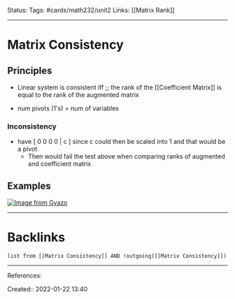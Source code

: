 Status: 
Tags: #cards/math232/unit2 
Links: [[Matrix Rank]]
___
# Matrix Consistency
## Principles
- Linear system is consistent iff ;; the rank of the [[Coefficient Matrix]] is equal to the rank of the augmented matrix
<!--SR:!2022-02-12,1,130-->
- num pivots (1's) = num of variables

### Inconsistency
- have [ 0 0 0 0 | c ] since c could then be scaled into 1 and that would be a pivot
	- Then would fail the test above when comparing ranks of augmented and coefficient matrix

## Examples
[![Image from Gyazo](https://i.gyazo.com/a54b05bc0b6ae5443819548cf5c40ec4.png)](https://gyazo.com/a54b05bc0b6ae5443819548cf5c40ec4)
___
# Backlinks
```dataview
list from [[Matrix Consistency]] AND !outgoing([[Matrix Consistency]])
```
___
References:

Created:: 2022-01-22 13:40
